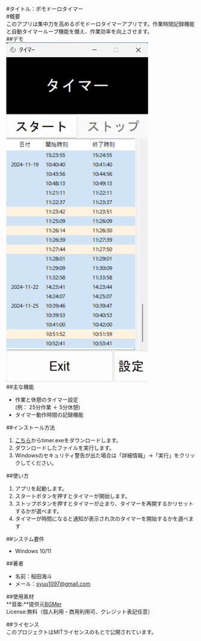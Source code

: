 #タイトル：ポモドーロタイマー  
#概要  
このアプリは集中力を高めるポモドーロタイマーアプリです。作業時間記録機能と自動タイマーループ機能を備え、作業効率を向上させます。  
##デモ  
![スクリーンショット](pomodoro_timer_screenshot.png)  
##主な機能  
- 作業と休憩のタイマー設定  
  (例： 25分作業 ＋ 5分休憩)
- タイマー動作時間の記録機能  

##インストール方法  
1. [こちら](https://github.com/KI1010/P_timer/releases/latest)からtimer.exeをダウンロードします。
2. ダウンロードしたファイルを実行します。
3. Windowsのセキュリティ警告が出た場合は「詳細情報」→「実行」をクリックしてください。

##使い方  
1. アプリを起動します。
2. スタートボタンを押すとタイマーが開始します。
3. ストップボタンを押すとタイマーが止まり、タイマーを再開するかリセットするかが選べます。
4. タイマーが時間になると通知が表示され次のタイマーを開始するかを選べます  

##システム要件  
- Windows  10/11  

##著者  
- 名前：稲田海斗  
- メール：syuu1097@gmail.com 

##使用素材  
**音楽:**提供元[BGMer](http://bgmer.net)  
License:無料（個人利用・商用利用可、クレジット表記任意）

##ライセンス  
このプロジェクトはMITライセンスのもとで公開されています。